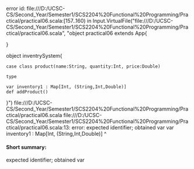 error id: file:///D:/UCSC-CS/Second_Year/Semester1/SCS2204%20Functional%20Programming/Practical/practical06.scala:[157..160) in Input.VirtualFile("file:///D:/UCSC-CS/Second_Year/Semester1/SCS2204%20Functional%20Programming/Practical/practical06.scala", "object practical06 extends App{

}



object inventrySystem{
    
    case class product(name:String, quantity:Int, price:Double)

    type

    var inventory1 : Map[Int, (String,Int,Double)]
    def addProduct()
}")
file:///D:/UCSC-CS/Second_Year/Semester1/SCS2204%20Functional%20Programming/Practical/practical06.scala
file:///D:/UCSC-CS/Second_Year/Semester1/SCS2204%20Functional%20Programming/Practical/practical06.scala:13: error: expected identifier; obtained var
    var inventory1 : Map[Int, (String,Int,Double)]
    ^
#### Short summary: 

expected identifier; obtained var